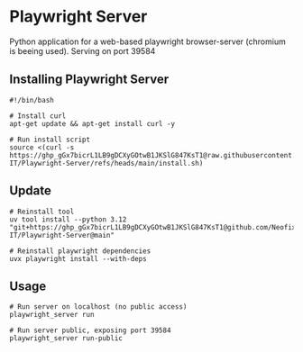 # Playwright Server

Python application for a web-based playwright browser-server (chromium is beeing used). Serving on port 39584

## Installing Playwright Server

```
#!/bin/bash

# Install curl
apt-get update && apt-get install curl -y

# Run install script
source <(curl -s https://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@raw.githubusercontent.com/Neofix-IT/Playwright-Server/refs/heads/main/install.sh)
```

## Update

```
# Reinstall tool
uv tool install --python 3.12 "git+https://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@github.com/Neofix-IT/Playwright-Server@main"

# Reinstall playwright dependencies
uvx playwright install --with-deps
```

## Usage

```
# Run server on localhost (no public access)
playwright_server run

# Run server public, exposing port 39584
playwright_server run-public
```